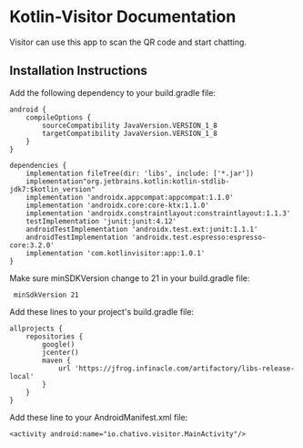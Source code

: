 # Kotlin-Visitor Documentation 
Visitor can use this app to scan the QR code and start chatting.

## Installation Instructions
Add the following dependency to your build.gradle file:
```
android {
    compileOptions {
        sourceCompatibility JavaVersion.VERSION_1_8
        targetCompatibility JavaVersion.VERSION_1_8
    }
}
        
dependencies {
    implementation fileTree(dir: 'libs', include: ['*.jar'])
    implementation"org.jetbrains.kotlin:kotlin-stdlib-jdk7:$kotlin_version"
    implementation 'androidx.appcompat:appcompat:1.1.0'
    implementation 'androidx.core:core-ktx:1.1.0'
    implementation 'androidx.constraintlayout:constraintlayout:1.1.3'
    testImplementation 'junit:junit:4.12'
    androidTestImplementation 'androidx.test.ext:junit:1.1.1'
    androidTestImplementation 'androidx.test.espresso:espresso-core:3.2.0'
    implementation 'com.kotlinvisitor:app:1.0.1'
}
```

Make sure minSDKVersion change to 21 in your build.gradle file:
```
 minSdkVersion 21
```

Add these lines to your project's build.gradle file:
```
allprojects {
    repositories {
        google()
        jcenter()
        maven {
            url 'https://jfrog.infinacle.com/artifactory/libs-release-local'
        }
    }
}
```

Add these line to your AndroidManifest.xml file: 
```
<activity android:name="io.chativo.visitor.MainActivity"/>
```
